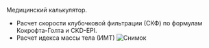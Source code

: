 Медицинский калькулятор.
- Расчет скорости клубочковой фильтрации (СКФ) по формулам Кокрофта-Голта и CKD-EPI.
- Расчет идекса массы тела (ИМТ)
![Снимок](https://user-images.githubusercontent.com/100441965/203015548-0665d507-8cd1-4f6e-8bd9-0b441399e77c.JPG)
